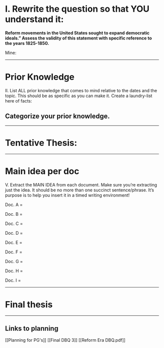 


# I.	Rewrite the question so that YOU understand it: 		

**Reform movements in the United States sought to expand democratic ideals.” Assess the validity of this statement with specific reference to the years 1825-1850.**

Mine:



---
# Prior Knowledge
 II.	List ALL prior knowledge that comes to mind relative to the dates and the 	topic.  This should be as specific as you can make it.  Create a laundry-list here of facts:




##  Categorize your prior knowledge.  



---
# Tentative Thesis: 	




---
# Main idea per doc
V.	Extract the MAIN IDEA from each document. Make sure you’re extracting just the idea.  It should be no more than one succinct sentence/phrase.  It’s purpose is to help you insert it in a timed writing environment!

Doc. A = 

Doc. B = 

Doc. C = 

Doc. D = 

Doc. E = 

Doc. F = 

Doc. G = 

Doc. H = 

Doc.  I = 


---
# Final thesis 


---
## Links to planning
[[Planning for PG's]]
[[Final DBQ 3]]
[[Reform Era DBQ.pdf]]
